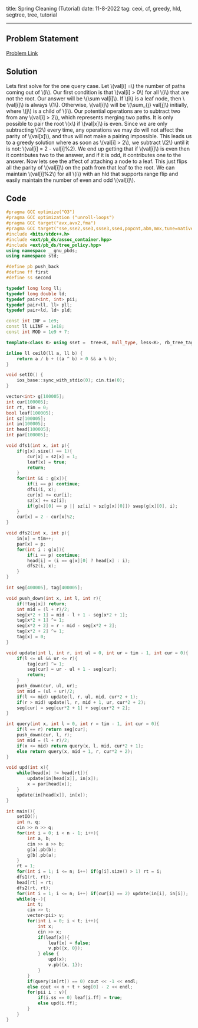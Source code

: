 title: Spring Cleaning (Tutorial)
date: 11-8-2022
tag: ceoi, cf, greedy, hld, segtree, tree, tutorial

---

## Problem Statement

[Problem Link](https://codeforces.com/contest/1403/problem/B)

## Solution

Lets first solve for the one query case. Let \\(val[i] =\\) the number of paths coming out of \\(i\\). Our first condition is that \\(val[i] > 0\\) for all \\(i\\) that are not the root. Our answer will be \\(\\sum val[i]\\). If \\(i\\) is a leaf node, then \\(val[i]\\) is always \\(1\\). Otherwise, \\(val[i]\\) will be \\(\\sum_{j} val[j]\\) initially, where \\(j\\) is a child of \\(i\\). Our potential operations are to subtract two from any \\(val[i] > 2\\), which represents merging two paths. It is only possible to pair the root \\(x\\) if \\(val[x]\\) is even. Since we are only subtracting \\(2\\) every time, any operations we may do will not affect the parity of \\(val[x]\\), and thus will not make a pairing impossible. This leads us to a greedy solution where as soon as \\(val[i] > 2\\), we subtract \\(2\\) until it is not: \\(val[i] = 2 - val[i]%2). We end up getting that if \\(val[i]\\) is even then it contributes two to the answer, and if it is odd, it contributes one to the answer. Now lets see the affect of attaching a node to a leaf. This just flips all the parity of \\(val[i]\\) on the path from that leaf to the root. We can maintain \\(val[i]%2\\) for all \\(i\\) with an hld that supports range flip and easily maintain the number of even and odd \\(val[i]\\).

## Code

```c++
#pragma GCC optimize("O3")
#pragma GCC optimization ("unroll-loops")
#pragma GCC target("avx,avx2,fma")
#pragma GCC target("sse,sse2,sse3,ssse3,sse4,popcnt,abm,mmx,tune=native")
#include <bits/stdc++.h>
#include <ext/pb_ds/assoc_container.hpp>
#include <ext/pb_ds/tree_policy.hpp>
using namespace __gnu_pbds;
using namespace std;

#define pb push_back
#define ff first
#define ss second

typedef long long ll;
typedef long double ld;
typedef pair<int, int> pii;
typedef pair<ll, ll> pll;
typedef pair<ld, ld> pld;

const int INF = 1e9;
const ll LLINF = 1e18;
const int MOD = 1e9 + 7;

template<class K> using sset =  tree<K, null_type, less<K>, rb_tree_tag, tree_order_statistics_node_update>;

inline ll ceil0(ll a, ll b) {
    return a / b + ((a ^ b) > 0 && a % b);
}

void setIO() {
    ios_base::sync_with_stdio(0); cin.tie(0);
}

vector<int> g[100005];
int cur[100005];
int rt, tim = 0;
bool leaf[100005];
int sz[100005];
int in[100005];
int head[100005];
int par[100005];

void dfs1(int x, int p){
    if(g[x].size() == 1){
        cur[x] = sz[x] = 1;
        leaf[x] = true;
        return;
    }
    for(int &i : g[x]){
        if(i == p) continue;
        dfs1(i, x);
        cur[x] += cur[i];
        sz[x] += sz[i];
        if(g[x][0] == p || sz[i] > sz[g[x][0]]) swap(g[x][0], i);
    }
    cur[x] = 2 - cur[x]%2;
}

void dfs2(int x, int p){
    in[x] = tim++;
    par[x] = p;
    for(int i : g[x]){
        if(i == p) continue;
        head[i] = (i == g[x][0] ? head[x] : i);
        dfs2(i, x);
    }
}

int seg[400005], tag[400005];

void push_down(int x, int l, int r){
    if(!tag[x]) return;
    int mid = (l + r)/2;
    seg[x*2 + 1] = mid - l + 1 - seg[x*2 + 1];
    tag[x*2 + 1] ^= 1;
    seg[x*2 + 2] = r - mid - seg[x*2 + 2];
    tag[x*2 + 2] ^= 1;
    tag[x] = 0;
}

void update(int l, int r, int ul = 0, int ur = tim - 1, int cur = 0){
    if(l <= ul && ur <= r){
        tag[cur] ^= 1;
        seg[cur] = ur - ul + 1 - seg[cur];
        return;
    }
    push_down(cur, ul, ur);
    int mid = (ul + ur)/2;
    if(l <= mid) update(l, r, ul, mid, cur*2 + 1);
    if(r > mid) update(l, r, mid + 1, ur, cur*2 + 2);
    seg[cur] = seg[cur*2 + 1] + seg[cur*2 + 2];
}

int query(int x, int l = 0, int r = tim - 1, int cur = 0){
    if(l == r) return seg[cur];
    push_down(cur, l, r);
    int mid = (l + r)/2;
    if(x <= mid) return query(x, l, mid, cur*2 + 1);
    else return query(x, mid + 1, r, cur*2 + 2);
}

void upd(int x){
    while(head[x] != head[rt]){
        update(in[head[x]], in[x]);
        x = par[head[x]];
    }
    update(in[head[x]], in[x]);
}

int main(){
    setIO();
    int n, q;
    cin >> n >> q;
    for(int i = 0; i < n - 1; i++){
        int a, b;
        cin >> a >> b;
        g[a].pb(b);
        g[b].pb(a);
    }
    rt = 1;
    for(int i = 1; i <= n; i++) if(g[i].size() > 1) rt = i;
    dfs1(rt, rt);
    head[rt] = rt;
    dfs2(rt, rt);
    for(int i = 1; i <= n; i++) if(cur[i] == 2) update(in[i], in[i]);
    while(q--){
        int t;
        cin >> t;
        vector<pii> v;
        for(int i = 0; i < t; i++){
            int x;
            cin >> x;
            if(leaf[x]){
                leaf[x] = false;
                v.pb({x, 0});
            } else {
                upd(x);
                v.pb({x, 1});
            }
        }
        if(query(in[rt]) == 0) cout << -1 << endl;
        else cout << n + t + seg[0] - 2 << endl;
        for(pii i : v){
            if(i.ss == 0) leaf[i.ff] = true;
            else upd(i.ff);
        }
    }
}
```